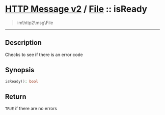 # [HTTP Message v2](http2.md) / [File](http2-File.md) :: isReady
 > im\http2\msg\File
____

## Description
Checks to see if there is an error code

## Synopsis
```php
isReady(): bool
```

## Return
`TRUE` if there are no errors
